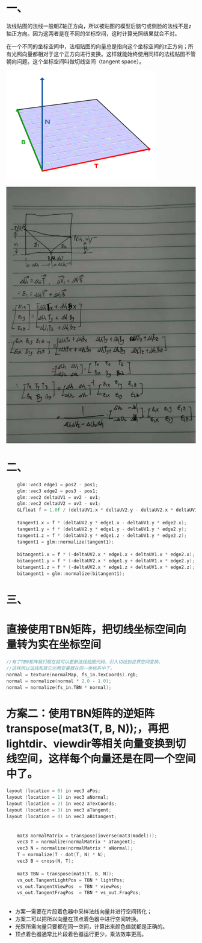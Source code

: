 一、
=
法线贴图的法线一般朝Z轴正方向，所以被贴图的模型后脑勺或侧脸的法线不是z轴正方向。因为这两者是在不同的坐标空间，这时计算光照结果就会不对。

在一个不同的坐标空间中，法相贴图的向量总是指向这个坐标空间的z正方向；所有光照向量都相对于这个正方向进行变换。这样就能始终使用同样的法线贴图不管朝向问题。这个坐标空间叫做切线空间（tangent space）。

![](./normal_mapping_tbn_vectors.png)

![](./tangent_space.jpeg)

二、
=

```c++
    glm::vec3 edge1 = pos2 - pos1;
    glm::vec3 edge2 = pos3 - pos1;
    glm::vec2 deltaUV1 = uv2 - uv1;
    glm::vec2 deltaUV2 = uv3 - uv1;
    GLfloat f = 1.0f / (deltaUV1.x * deltaUV2.y - deltaUV2.x * deltaUV1.y);

    tangent1.x = f * (deltaUV2.y * edge1.x - deltaUV1.y * edge2.x);
    tangent1.y = f * (deltaUV2.y * edge1.y - deltaUV1.y * edge2.y);
    tangent1.z = f * (deltaUV2.y * edge1.z - deltaUV1.y * edge2.z);
    tangent1 = glm::normalize(tangent1);

    bitangent1.x = f * (-deltaUV2.x * edge1.x + deltaUV1.x * edge2.x);
    bitangent1.y = f * (-deltaUV2.x * edge1.y + deltaUV1.x * edge2.y);
    bitangent1.z = f * (-deltaUV2.x * edge1.z + deltaUV1.x * edge2.z);
    bitangent1 = glm::normalize(bitangent1);
```

三、
=
# 直接使用TBN矩阵，把切线坐标空间向量转为实在坐标空间
```c++
//有了TBN矩阵我们现在就可以更新法线贴图代码，引入切线到世界空间变换，
//这样所以法线和其它光照变量就在同一坐标系中了。
normal = texture(normalMap, fs_in.TexCoords).rgb;
normal = normalize(normal * 2.0 - 1.0);   
normal = normalize(fs_in.TBN * normal);
```

# 方案二：使用TBN矩阵的逆矩阵 transpose(mat3(T, B, N));，再把lightdir、viewdir等相关向量变换到切线空间，这样每个向量还是在同一个空间中了。
```c++
layout (location = 0) in vec3 aPos;
layout (location = 1) in vec3 aNormal;
layout (location = 2) in vec2 aTexCoords;
layout (location = 3) in vec3 aTangent;
layout (location = 4) in vec3 aBitangent;

    
    mat3 normalMatrix = transpose(inverse(mat3(model)));
    vec3 T = normalize(normalMatrix * aTangent);
    vec3 N = normalize(normalMatrix * aNormal);
    T = normalize(T - dot(T, N) * N);
    vec3 B = cross(N, T);
    
    mat3 TBN = transpose(mat3(T, B, N));    
    vs_out.TangentLightPos = TBN * lightPos;
    vs_out.TangentViewPos  = TBN * viewPos;
    vs_out.TangentFragPos  = TBN * vs_out.FragPos;
        
```

* 方案一需要在片段着色器中采样法线向量并进行空间转化；
* 方案二可以把所以向量在顶点着色器中进行空间转换。
* 光照所需向量只要都在同一空间，计算出来颜色值就都是正确的。
* 顶点着色器通常比片段着色器运行更少，乘法效率更高。